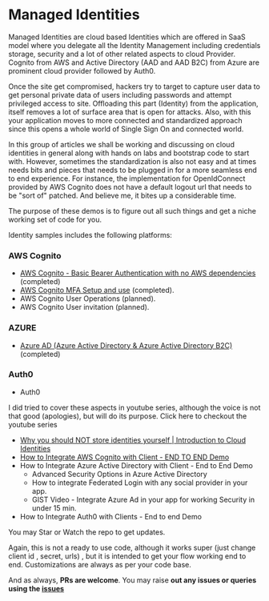# Managed Identities

Managed Identities are cloud based Identities which are offered in SaaS model where you delegate all the Identity Management including credentials storage, security and a lot of other related aspects to cloud Provider. Cognito from AWS and Active Directory (AAD and AAD B2C) from Azure are prominent cloud provider followed by Auth0. 

Once the site get compromised, hackers try to target to capture user data to get personal private data of users including passwords and attempt privileged access to site. Offloading this part (Identity) from the application, itself removes a lot of surface area that is open for attacks. Also, with this your application moves to more connected and standardized approach since this opens a whole world of Single Sign On and connected world. 

 

In this group of articles we shall be working and discussing on cloud identities in general along with hands on labs and bootstrap code to start with. However, sometimes the standardization is also not easy and at times needs bits and pieces that needs to be plugged in for a more seamless end to end experience. For instance, the implementation for OpenIdConnect provided by AWS Cognito does not have a default logout url that needs to be "sort of" patched. And believe me, it bites up a considerable time.  

The purpose of these demos is to figure out all such things and get a niche working set of code for you. 



Identity samples includes the following platforms: 

### AWS Cognito
* [AWS Cognito - Basic Bearer Authentication with no AWS dependencies](https://github.com/letsdocoding/cloud-identity-samples/tree/master/AWS-Cognito-Samples/01.%20Basic%20AWS%20Cognito%20Inegration ) (completed)
* [AWS Cognito MFA Setup and use](https://github.com/letsdocoding/cloud-identity-samples/tree/master/AWS-Cognito-Samples/02.%20MFA%20Integration) (completed).
* AWS Cognito User Operations (planned).
* AWS Cognito User invitation (planned).

### AZURE
* [Azure AD (Azure Active Directory  & Azure Active Directory B2C)](https://github.com/letsdocoding/cloud-identity-samples/tree/master/Azure-AD-B2C/Azure-AD-B2C) (completed)

### Auth0
* Auth0

I did tried to cover these aspects in youtube series, although the voice is not that good (apologies), but will do its purpose. Click here to checkout the youtube series

* <a href="https://www.youtube.com/watch?v=PM_ny-nWME4&list=PL3TuugVsz1mOC08d7tBqx6Py-dCG9wwd5&index=1" target="_blank">Why you should NOT store identities yourself | Introduction to Cloud Identities</a> 
* <a href="https://www.youtube.com/watch?v=Gt2emUW9Mpc&list=PL3TuugVsz1mOC08d7tBqx6Py-dCG9wwd5&index=2" target="_blank">How to Integrate AWS Cognito with Client - END TO END Demo</a>
* How to Integrate Azure Active Directory with Client - End to End Demo
  * Advanced Security Options in Azure Active Directory
  * How to integrate Federated Login with any social provider in your app.
  * GIST Video - Integrate Azure Ad in your app for working Security in under 15 min.
* How to Integrate Auth0 with Clients - End to end Demo

You may Star or Watch the repo to get updates.

Again, this is not a ready to use code, although it works super (just change client id , secret, urls) , but it is intended to get your flow working end to end. Customizations are always as per your code base. 

And as always, **PRs are welcome**. You may raise **out any issues or queries using the [issues](https://github.com/letsdocoding/cloud-identity-samples/issues)** 



